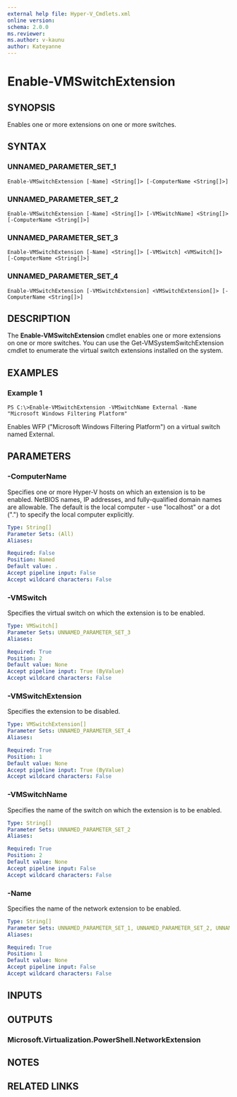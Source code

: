 ```yaml
---
external help file: Hyper-V_Cmdlets.xml
online version: 
schema: 2.0.0
ms.reviewer:
ms.author: v-kaunu
author: Kateyanne
---
```


# Enable-VMSwitchExtension

## SYNOPSIS
Enables one or more extensions on one or more switches.

## SYNTAX

### UNNAMED_PARAMETER_SET_1
```
Enable-VMSwitchExtension [-Name] <String[]> [-ComputerName <String[]>]
```

### UNNAMED_PARAMETER_SET_2
```
Enable-VMSwitchExtension [-Name] <String[]> [-VMSwitchName] <String[]> [-ComputerName <String[]>]
```

### UNNAMED_PARAMETER_SET_3
```
Enable-VMSwitchExtension [-Name] <String[]> [-VMSwitch] <VMSwitch[]> [-ComputerName <String[]>]
```

### UNNAMED_PARAMETER_SET_4
```
Enable-VMSwitchExtension [-VMSwitchExtension] <VMSwitchExtension[]> [-ComputerName <String[]>]
```

## DESCRIPTION
The **Enable-VMSwitchExtension** cmdlet enables one or more extensions on one or more switches.
You can use the Get-VMSystemSwitchExtension cmdlet to enumerate the virtual switch extensions installed on the system.

## EXAMPLES

### Example 1
```
PS C:\>Enable-VMSwitchExtension -VMSwitchName External -Name "Microsoft Windows Filtering Platform"
```

Enables WFP ("Microsoft Windows Filtering Platform") on a virtual switch named External.

## PARAMETERS

### -ComputerName
Specifies one or more Hyper-V hosts on which an extension is to be enabled.
NetBIOS names, IP addresses, and fully-qualified domain names are allowable.
The default is the local computer - use "localhost" or a dot (".") to specify the local computer explicitly.

```yaml
Type: String[]
Parameter Sets: (All)
Aliases: 

Required: False
Position: Named
Default value: .
Accept pipeline input: False
Accept wildcard characters: False
```

### -VMSwitch
Specifies the virtual switch on which the extension is to be enabled.

```yaml
Type: VMSwitch[]
Parameter Sets: UNNAMED_PARAMETER_SET_3
Aliases: 

Required: True
Position: 2
Default value: None
Accept pipeline input: True (ByValue)
Accept wildcard characters: False
```

### -VMSwitchExtension
Specifies the extension to be disabled.

```yaml
Type: VMSwitchExtension[]
Parameter Sets: UNNAMED_PARAMETER_SET_4
Aliases: 

Required: True
Position: 1
Default value: None
Accept pipeline input: True (ByValue)
Accept wildcard characters: False
```

### -VMSwitchName
Specifies the name of the switch on which the extension is to be enabled.

```yaml
Type: String[]
Parameter Sets: UNNAMED_PARAMETER_SET_2
Aliases: 

Required: True
Position: 2
Default value: None
Accept pipeline input: False
Accept wildcard characters: False
```

### -Name
Specifies the name of the network extension to be enabled.

```yaml
Type: String[]
Parameter Sets: UNNAMED_PARAMETER_SET_1, UNNAMED_PARAMETER_SET_2, UNNAMED_PARAMETER_SET_3
Aliases: 

Required: True
Position: 1
Default value: None
Accept pipeline input: False
Accept wildcard characters: False
```

## INPUTS

## OUTPUTS

### Microsoft.Virtualization.PowerShell.NetworkExtension

## NOTES

## RELATED LINKS



